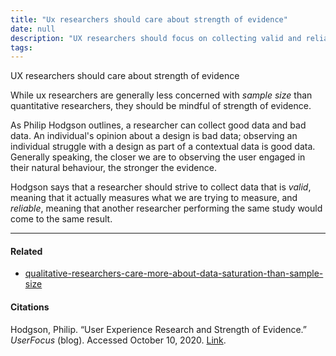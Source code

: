 ```yaml
---
title: "Ux researchers should care about strength of evidence"
date: null
description: "UX researchers should focus on collecting valid and reliable data by observing users in natural settings to ensure strong evidence and improve user experience design decisions."
tags:
---
```


UX researchers should care about strength of evidence

While ux researchers are generally less concerned with _sample size_ than quantitative researchers, they should be mindful of strength of evidence.

As Philip Hodgson outlines, a researcher can collect good data and bad data. An individual's opinion about a design is bad data; observing an individual struggle with a design as part of a contextual data is good data. Generally speaking, the closer we are to observing the user engaged in their natural behaviour, the stronger the evidence.

Hodgson says that a researcher should strive to collect data that is _valid_, meaning that it actually measures what we are trying to measure, and _reliable_, meaning that another researcher performing the same study would come to the same result.

---

#### Related

- [qualitative-researchers-care-more-about-data-saturation-than-sample-size]()

#### Citations

Hodgson, Philip. “User Experience Research and Strength of Evidence.” _UserFocus_ (blog). Accessed October 10, 2020. [Link](https://www.userfocus.co.uk/articles/strength-of-evidence.html).

